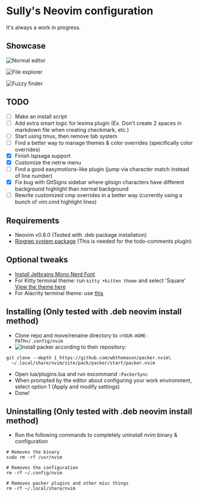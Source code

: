 # Sully's Neovim configuration

It's always a work in progress.

## Showcase
![Normal editor](https://cdn.discordapp.com/attachments/830634208803160125/1073807313254744127/image.png)

![File explorer](https://cdn.discordapp.com/attachments/830634208803160125/1073807615043317861/image.png)

![Fuzzy finder](https://cdn.discordapp.com/attachments/830634208803160125/1073807716147015802/image.png)

## TODO
- [ ] Make an install script
- [ ] Add extra smart logic for lexima plugin (Ex. Don't create 2 spaces in markdown file when creating checkmark, etc.)
- [ ] Start using tmux, then remove tab system
- [ ] Find a better way to manage themes & color overrides (specifically color overrides)
- [X] Finish lspsaga support
- [X] Customize the netrw menu
- [ ] Find a good easymotions-like plugin (jump via character match instead of line number)
- [X] Fix bug with GitSigns sidebar where gitsign characters have different background highlight than normal background
- [ ] Rewrite customized cmp overrides in a better way (currently using a bunch of vim.cmd highlight lines)

## Requirements
- Neovim v0.8.0 (Tested with .deb package installation)
- [Ripgrep system package](https://github.com/BurntSushi/ripgrep#installation) (This is needed for the todo-comments plugin)

## Optional tweaks 
- [Install Jetbrains Mono Nerd Font](.fonts/)
- For Kitty terminal theme: run `kitty +kitten theme` and select 'Square' [View the theme here](https://github.com/dexpota/kitty-themes#square)
- For Alacrity terminal theme: use [this](https://github.com/nyoom-engineering/oxocarbon-alacritty)

## Installing (Only tested with .deb neovim install method)
- Clone repo and move/rename directory to `<YOUR-HOME-PATH>/.config/nvim`
- ![Install packer according to their repository](https://github.com/wbthomason/packer.nvim):
```
git clone --depth 1 https://github.com/wbthomason/packer.nvim\
  ~/.local/share/nvim/site/pack/packer/start/packer.nvim
```
- Open lua/plugins.lua and run excommand `:PackerSync`
- When prompted by the editor about configuring your work environment, select option 1 (Apply and modify settings)
- Done!

## Uninstalling (Only tested with .deb neovim install method)
- Run the following commands to completely uninstall nvim binary & configuration
```
# Removes the binary
sudo rm -rf /usr/nvim

# Removes the configuration
rm -rf ~/.config/nvim

# Removes packer plugins and other misc things
rm -rf ~/.local/share/nvim
```
